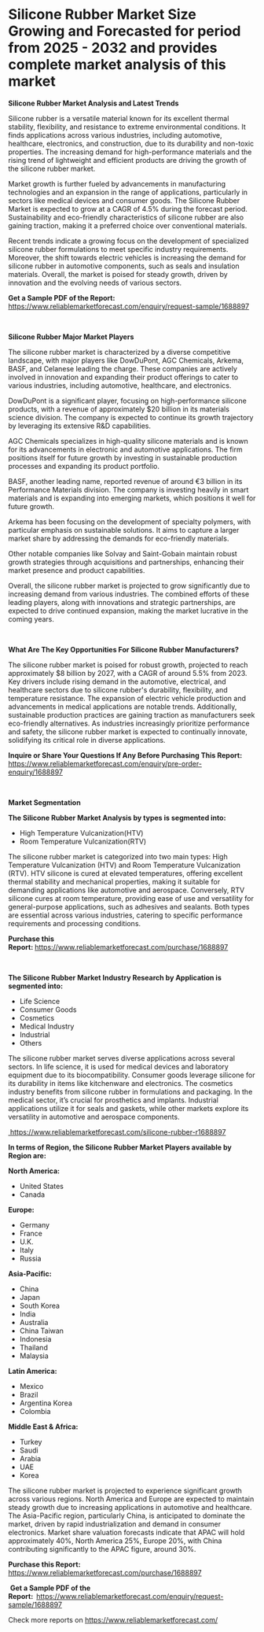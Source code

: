 <p><h1>Silicone Rubber Market Size Growing and Forecasted for period from 2025 - 2032 and provides complete market analysis of this market</h1></p><p><strong>Silicone Rubber Market Analysis and Latest Trends</strong></p>
<p><p>Silicone rubber is a versatile material known for its excellent thermal stability, flexibility, and resistance to extreme environmental conditions. It finds applications across various industries, including automotive, healthcare, electronics, and construction, due to its durability and non-toxic properties. The increasing demand for high-performance materials and the rising trend of lightweight and efficient products are driving the growth of the silicone rubber market.</p><p>Market growth is further fueled by advancements in manufacturing technologies and an expansion in the range of applications, particularly in sectors like medical devices and consumer goods. The Silicone Rubber Market is expected to grow at a CAGR of 4.5% during the forecast period. Sustainability and eco-friendly characteristics of silicone rubber are also gaining traction, making it a preferred choice over conventional materials.</p><p>Recent trends indicate a growing focus on the development of specialized silicone rubber formulations to meet specific industry requirements. Moreover, the shift towards electric vehicles is increasing the demand for silicone rubber in automotive components, such as seals and insulation materials. Overall, the market is poised for steady growth, driven by innovation and the evolving needs of various sectors.</p></p>
<p><strong>Get a Sample PDF of the Report:&nbsp;</strong> <a href="https://www.reliablemarketforecast.com/enquiry/request-sample/1688897?utm_campaign=2255&utm_medium=2&utm_source=Github&utm_content=ia&utm_term=31012025&utm_id=silicone-rubber">https://www.reliablemarketforecast.com/enquiry/request-sample/1688897</a></p>
<p>&nbsp;</p>
<p><strong>Silicone Rubber Major Market Players</strong></p>
<p><p>The silicone rubber market is characterized by a diverse competitive landscape, with major players like DowDuPont, AGC Chemicals, Arkema, BASF, and Celanese leading the charge. These companies are actively involved in innovation and expanding their product offerings to cater to various industries, including automotive, healthcare, and electronics.</p><p>DowDuPont is a significant player, focusing on high-performance silicone products, with a revenue of approximately $20 billion in its materials science division. The company is expected to continue its growth trajectory by leveraging its extensive R&D capabilities.</p><p>AGC Chemicals specializes in high-quality silicone materials and is known for its advancements in electronic and automotive applications. The firm positions itself for future growth by investing in sustainable production processes and expanding its product portfolio.</p><p>BASF, another leading name, reported revenue of around €3 billion in its Performance Materials division. The company is investing heavily in smart materials and is expanding into emerging markets, which positions it well for future growth.</p><p>Arkema has been focusing on the development of specialty polymers, with particular emphasis on sustainable solutions. It aims to capture a larger market share by addressing the demands for eco-friendly materials.</p><p>Other notable companies like Solvay and Saint-Gobain maintain robust growth strategies through acquisitions and partnerships, enhancing their market presence and product capabilities.</p><p>Overall, the silicone rubber market is projected to grow significantly due to increasing demand from various industries. The combined efforts of these leading players, along with innovations and strategic partnerships, are expected to drive continued expansion, making the market lucrative in the coming years.</p></p>
<p>&nbsp;</p>
<p><strong>What Are The Key Opportunities For Silicone Rubber Manufacturers?</strong></p>
<p><p>The silicone rubber market is poised for robust growth, projected to reach approximately $8 billion by 2027, with a CAGR of around 5.5% from 2023. Key drivers include rising demand in the automotive, electrical, and healthcare sectors due to silicone rubber's durability, flexibility, and temperature resistance. The expansion of electric vehicle production and advancements in medical applications are notable trends. Additionally, sustainable production practices are gaining traction as manufacturers seek eco-friendly alternatives. As industries increasingly prioritize performance and safety, the silicone rubber market is expected to continually innovate, solidifying its critical role in diverse applications.</p></p>
<p><strong>Inquire or Share Your Questions If Any Before Purchasing This Report:</strong> <a href="https://www.reliablemarketforecast.com/enquiry/pre-order-enquiry/1688897?utm_campaign=2255&utm_medium=2&utm_source=Github&utm_content=ia&utm_term=31012025&utm_id=silicone-rubber">https://www.reliablemarketforecast.com/enquiry/pre-order-enquiry/1688897</a></p>
<p>&nbsp;</p>
<p><strong>Market Segmentation</strong></p>
<p><strong>The Silicone Rubber Market Analysis by types is segmented into:</strong></p>
<p><ul><li>High Temperature Vulcanization(HTV)</li><li>Room Temperature Vulcanization(RTV)</li></ul></p>
<p><p>The silicone rubber market is categorized into two main types: High Temperature Vulcanization (HTV) and Room Temperature Vulcanization (RTV). HTV silicone is cured at elevated temperatures, offering excellent thermal stability and mechanical properties, making it suitable for demanding applications like automotive and aerospace. Conversely, RTV silicone cures at room temperature, providing ease of use and versatility for general-purpose applications, such as adhesives and sealants. Both types are essential across various industries, catering to specific performance requirements and processing conditions.</p></p>
<p><strong>Purchase this Report:&nbsp;</strong><a href="https://www.reliablemarketforecast.com/purchase/1688897?utm_campaign=2255&utm_medium=2&utm_source=Github&utm_content=ia&utm_term=31012025&utm_id=silicone-rubber">https://www.reliablemarketforecast.com/purchase/1688897</a></p>
<p>&nbsp;</p>
<p><strong>The Silicone Rubber Market Industry Research by Application is segmented into:</strong></p>
<p><ul><li>Life Science</li><li>Consumer Goods</li><li>Cosmetics</li><li>Medical Industry</li><li>Industrial</li><li>Others</li></ul></p>
<p><p>The silicone rubber market serves diverse applications across several sectors. In life science, it is used for medical devices and laboratory equipment due to its biocompatibility. Consumer goods leverage silicone for its durability in items like kitchenware and electronics. The cosmetics industry benefits from silicone rubber in formulations and packaging. In the medical sector, it’s crucial for prosthetics and implants. Industrial applications utilize it for seals and gaskets, while other markets explore its versatility in automotive and aerospace components.</p></p>
<p><a href="https://www.reliablemarketforecast.com/silicone-rubber-r1688897?utm_campaign=2255&utm_medium=2&utm_source=Github&utm_content=ia&utm_term=31012025&utm_id=silicone-rubber">&nbsp;https://www.reliablemarketforecast.com/silicone-rubber-r1688897</a></p>
<p><strong>In terms of Region, the Silicone Rubber Market Players available by Region are:</strong></p>
<p>
    <p> <strong> North America: </strong>
        <ul>
            <li>United States</li>
            <li>Canada</li>
        </ul>
        </p> 
    <p> <strong> Europe: </strong>
        <ul>
            <li>Germany</li>
            <li>France</li>
            <li>U.K.</li>
            <li>Italy</li>
            <li>Russia</li>
        </ul>
        </p> 
    <p> <strong> Asia-Pacific: </strong>
        <ul>
            <li>China</li>
            <li>Japan</li>
            <li>South Korea</li>
            <li>India</li>
            <li>Australia</li>
            <li>China Taiwan</li>
            <li>Indonesia</li>
            <li>Thailand</li>
            <li>Malaysia</li>
        </ul>
        </p> 
    <p> <strong> Latin America: </strong>
        <ul>
            <li>Mexico</li>
            <li>Brazil</li>
            <li>Argentina Korea</li>
            <li>Colombia</li>
        </ul>
        </p> 
    <p> <strong> Middle East & Africa: </strong>
        <ul>
            <li>Turkey</li>
            <li>Saudi</li>
            <li>Arabia</li>
            <li>UAE</li>
            <li>Korea</li>
        </ul>
    </p>
    </p>
<p><p>The silicone rubber market is projected to experience significant growth across various regions. North America and Europe are expected to maintain steady growth due to increasing applications in automotive and healthcare. The Asia-Pacific region, particularly China, is anticipated to dominate the market, driven by rapid industrialization and demand in consumer electronics. Market share valuation forecasts indicate that APAC will hold approximately 40%, North America 25%, Europe 20%, with China contributing significantly to the APAC figure, around 30%.</p></p>
<p><strong>Purchase this Report: </strong><a href="https://www.reliablemarketforecast.com/purchase/1688897?utm_campaign=2255&utm_medium=2&utm_source=Github&utm_content=ia&utm_term=31012025&utm_id=silicone-rubber">https://www.reliablemarketforecast.com/purchase/1688897</a></p>
<p>&nbsp;<strong>Get a Sample PDF of the Report:&nbsp;&nbsp;</strong><a href="https://www.reliablemarketforecast.com/enquiry/request-sample/1688897?utm_campaign=2255&utm_medium=2&utm_source=Github&utm_content=ia&utm_term=31012025&utm_id=silicone-rubber">https://www.reliablemarketforecast.com/enquiry/request-sample/1688897</a></p>
<p><strong></strong></p>
<p>Check more reports on <a href="https://www.reliablemarketforecast.com/?utm_campaign=2255&utm_medium=2&utm_source=Github&utm_content=ia&utm_term=31012025&utm_id=silicone-rubber">https://www.reliablemarketforecast.com/</a></p>